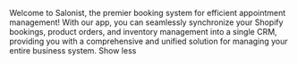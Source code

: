 <p>
Welcome to Salonist, the premier booking system for efficient 
appointment management! With our app, you can seamlessly synchronize 
your Shopify bookings, product orders, and inventory management into a 
single CRM, providing you with a comprehensive and unified solution for 
managing your entire business system. Show less
</p> 